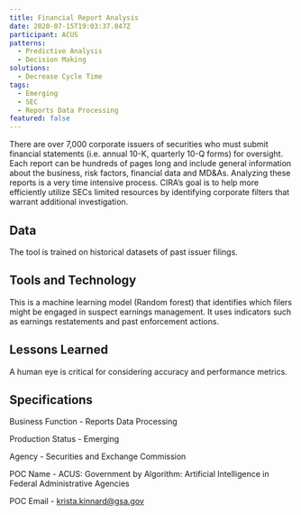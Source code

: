 ```yaml
---
title: Financial Report Analysis
date: 2020-07-15T19:03:37.847Z
participant: ACUS
patterns:
  - Predictive Analysis
  - Decision Making
solutions:
  - Decrease Cycle Time
tags:
  - Emerging
  - SEC
  - Reports Data Processing
featured: false
---
```

There are over 7,000 corporate issuers of securities who must submit financial statements (i.e. annual 10-K, quarterly 10-Q forms) for oversight. Each report can be hundreds of pages long and include general information about the business, risk factors, financial data and MD&As. Analyzing these reports is a very time intensive process. CIRA’s goal is to help more efficiently utilize SECs limited resources by identifying corporate filters that warrant additional investigation.

## Data

The tool is trained on historical datasets of past issuer filings.

## Tools and Technology

This is a machine learning model (Random forest) that identifies which filers might be engaged in suspect earnings management. It uses indicators such as earnings restatements and past enforcement actions.

## Lessons Learned

A human eye is critical for considering accuracy and performance metrics.

## Specifications

Business Function - Reports Data Processing

Production Status - Emerging

Agency - Securities and Exchange Commission

POC Name - ACUS: Government by Algorithm: Artificial Intelligence in Federal Administrative Agencies

POC Email - krista.kinnard@gsa.gov